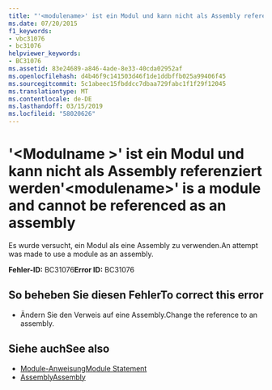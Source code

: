 ```yaml
---
title: "'<modulename>' ist ein Modul und kann nicht als Assembly referenziert werden"
ms.date: 07/20/2015
f1_keywords:
- vbc31076
- bc31076
helpviewer_keywords:
- BC31076
ms.assetid: 83e24689-a846-4ade-8e33-40cda02952af
ms.openlocfilehash: d4b46f9c141503d46f1de1ddbffb025a99406f45
ms.sourcegitcommit: 5c1abeec15fbddcc7dbaa729fabc1f1f29f12045
ms.translationtype: MT
ms.contentlocale: de-DE
ms.lasthandoff: 03/15/2019
ms.locfileid: "58020626"
---
```

# <a name="modulename-is-a-module-and-cannot-be-referenced-as-an-assembly"></a><span data-ttu-id="b4fe0-102">'\<Modulname >' ist ein Modul und kann nicht als Assembly referenziert werden</span><span class="sxs-lookup"><span data-stu-id="b4fe0-102">'\<modulename>' is a module and cannot be referenced as an assembly</span></span>
<span data-ttu-id="b4fe0-103">Es wurde versucht, ein Modul als eine Assembly zu verwenden.</span><span class="sxs-lookup"><span data-stu-id="b4fe0-103">An attempt was made to use a module as an assembly.</span></span>  
  
 <span data-ttu-id="b4fe0-104">**Fehler-ID:** BC31076</span><span class="sxs-lookup"><span data-stu-id="b4fe0-104">**Error ID:** BC31076</span></span>  
  
## <a name="to-correct-this-error"></a><span data-ttu-id="b4fe0-105">So beheben Sie diesen Fehler</span><span class="sxs-lookup"><span data-stu-id="b4fe0-105">To correct this error</span></span>  
  
-   <span data-ttu-id="b4fe0-106">Ändern Sie den Verweis auf eine Assembly.</span><span class="sxs-lookup"><span data-stu-id="b4fe0-106">Change the reference to an assembly.</span></span>  
  
## <a name="see-also"></a><span data-ttu-id="b4fe0-107">Siehe auch</span><span class="sxs-lookup"><span data-stu-id="b4fe0-107">See also</span></span>

- [<span data-ttu-id="b4fe0-108">Module-Anweisung</span><span class="sxs-lookup"><span data-stu-id="b4fe0-108">Module Statement</span></span>](../../visual-basic/language-reference/statements/module-statement.md)
- [<span data-ttu-id="b4fe0-109">Assembly</span><span class="sxs-lookup"><span data-stu-id="b4fe0-109">Assembly</span></span>](../../visual-basic/language-reference/modifiers/assembly.md)
